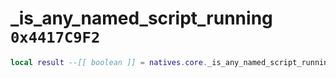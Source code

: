 # _is_any_named_script_running `0x4417C9F2`

```lua
local result --[[ boolean ]] = natives.core._is_any_named_script_running(_str --[[ string ]])
```